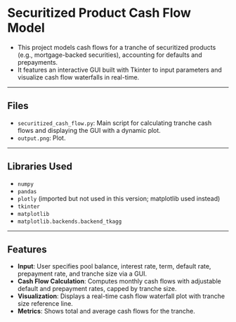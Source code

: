 # Securitized Product Cash Flow Model

- This project models cash flows for a tranche of securitized products (e.g., mortgage-backed securities), accounting for defaults and prepayments.
- It features an interactive GUI built with Tkinter to input parameters and visualize cash flow waterfalls in real-time.

---

## Files
- `securitized_cash_flow.py`: Main script for calculating tranche cash flows and displaying the GUI with a dynamic plot.
- `output.png`: Plot.

---

## Libraries Used
- `numpy`
- `pandas`
- `plotly` (imported but not used in this version; matplotlib used instead)
- `tkinter`
- `matplotlib`
- `matplotlib.backends.backend_tkagg`

---

## Features
- **Input**: User specifies pool balance, interest rate, term, default rate, prepayment rate, and tranche size via a GUI.
- **Cash Flow Calculation**: Computes monthly cash flows with adjustable default and prepayment rates, capped by tranche size.
- **Visualization**: Displays a real-time cash flow waterfall plot with tranche size reference line.
- **Metrics**: Shows total and average cash flows for the tranche.

